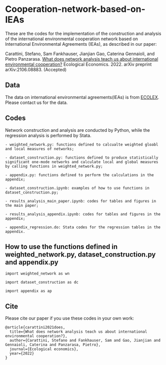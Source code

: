 # Cooperation-network-based-on-IEAs

These are the codes for the implementation of the construction and analysis of the international environmental cooperation network based on International Environmental Agreements (IEAs), as described in our paper:

Carattini, Stefano, Sam Fankhauser, Jianjian Gao, Caterina Gennaioli, and Pietro Panzarasa. [What does network analysis teach us about international environmental cooperation?](https://arxiv.org/abs/2106.08883) Ecological Economics. 2022.  arXiv preprint arXiv:2106.08883. (Accepted)

## Data 

The data on international environmental agreements(IEAs) is from [ECOLEX](https://www.ecolex.org/). Please contact us for the data.

## Codes

Network construction and analysis are conducted by Python, while the regression analysis is performed by Stata.

```
- weighted_network.py: functions defined to calcualte weighted gloabl and local measures of networks;

- dataset_construction.py: functions defined to produce statistically significant one-mode networks and calculate local and global measures by calling functions in weighted_network.py;

- appendix.py: functions defined to perform the calculations in the appendix;

- dataset_construction.ipynb: examples of how to use functions in dataset_construction.py;

- results_analysis_main_paper.ipynb: codes for tables and figures in the main paper;

- results_analysis_appendix.ipynb: codes for tables and figures in the appendix;

- appendix_regression.do: Stata codes for the regression tables in the appendix.
```

## How to use the functions defined in weighted_network.py, dataset_construction.py and appendix.py

```
import weighted_network as wn

import dataset_construction as dc

import appendix as ap
```

## Cite 

Please cite our paper if you use these codes in your own work:

```
@article{carattini2021does,
  title={What does network analysis teach us about international environmental cooperation?},
  author={Carattini, Stefano and Fankhauser, Sam and Gao, Jianjian and Gennaioli, Caterina and Panzarasa, Pietro},
  journal={Ecological economics},
  year={2022}
}
```
